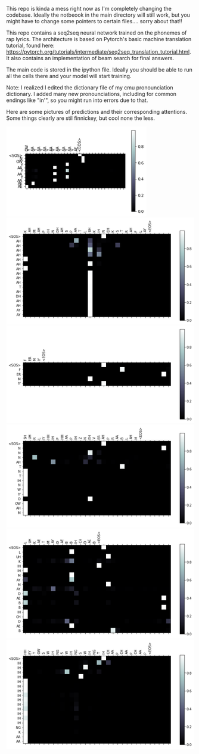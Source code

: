 This repo is kinda a mess right now as I'm completely changing the codebase. Ideally the notbeook in the main directory will still work, but you might have to change some pointers to certain files.... sorry about that!!


This repo contains a seq2seq neural network trained on the phonemes of rap lyrics. The architecture is based on Pytorch's basic machine translation tutorial, found here: https://pytorch.org/tutorials/intermediate/seq2seq_translation_tutorial.html. It also contains an implementation of beam search for final answers.

The main code is stored in the ipython file. Ideally you should be able to run all the cells there and your model will start training.

Note: I realized I edited the dictionary file of my cmu pronounciation dictionary. I added many new pronounciations, including for common endings like "in'", so you might run into errors due to that.

Here are some pictures of predictions and their corresponding attentions. Some things clearly are stil finnickey, but cool none the less.

![output 1](https://github.com/maxisawesome/seq2seq_raplyrics/blob/master/nn_out1.png)
![output 2](https://github.com/maxisawesome/seq2seq_raplyrics/blob/master/nn_out2.png)
![output 3](https://github.com/maxisawesome/seq2seq_raplyrics/blob/master/nn_out3.png)
![output 4](https://github.com/maxisawesome/seq2seq_raplyrics/blob/master/nn_out4.png)
![output 5](https://github.com/maxisawesome/seq2seq_raplyrics/blob/master/nn_out5.png)
![output 6](https://github.com/maxisawesome/seq2seq_raplyrics/blob/master/nn_out6.png)
